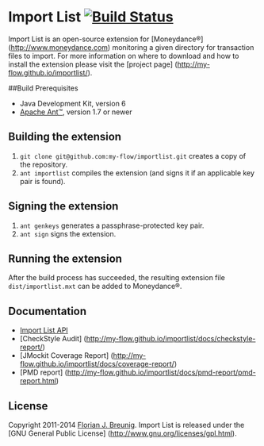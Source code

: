 # Import List [![Build Status](https://travis-ci.org/my-flow/importlist.svg?branch=master)](https://travis-ci.org/my-flow/importlist)

Import List is an open-source extension for [Moneydance®]
(http://www.moneydance.com) monitoring a given directory for transaction files 
to import. For more information on where to download and how to install the 
extension please visit the [project page]
(http://my-flow.github.io/importlist/).

##Build Prerequisites
* Java Development Kit, version 6
* [Apache Ant™](http://ant.apache.org), version 1.7 or newer

## Building the extension
1. `git clone git@github.com:my-flow/importlist.git` creates a copy of the 
repository.
2. `ant importlist` compiles the extension (and signs it if an applicable key 
pair is found).

## Signing the extension
1. `ant genkeys` generates a passphrase-protected key pair.
2. `ant sign` signs the extension.

## Running the extension
After the build process has succeeded, the resulting extension file 
`dist/importlist.mxt` can be added to Moneydance®.

## Documentation
* [Import List API](http://my-flow.github.io/importlist/docs/api/)
* [CheckStyle Audit]
(http://my-flow.github.io/importlist/docs/checkstyle-report/)
* [JMockit Coverage Report]
(http://my-flow.github.io/importlist/docs/coverage-report/)
* [PMD report]
(http://my-flow.github.io/importlist/docs/pmd-report/pmd-report.html)

## License
Copyright 2011-2014 [Florian J. Breunig](http://www.my-flow.com). Import List is
released under the [GNU General Public License]
(http://www.gnu.org/licenses/gpl.html).
